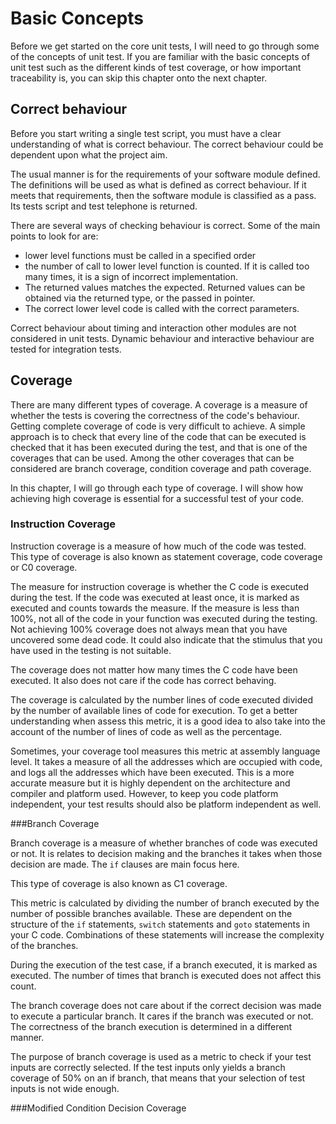 # Basic Concepts

Before we get started on the core unit tests, I will need to go through some of the concepts of unit test. If you are familiar with the basic concepts of unit test such as the different kinds of test coverage, or how important traceability is, you can skip this chapter onto the next chapter.

## Correct behaviour

Before you start writing a single test script, you must have a clear understanding of what is correct behaviour. The correct behaviour could be dependent upon what the project aim. 

The usual manner is for the requirements of your software module defined. The definitions will be used as what is defined as correct behaviour. If it meets that requirements, then the software module is classified as a pass. Its tests script and test telephone is returned.

There are several ways of checking behaviour is correct. Some of the main points to look for are:

* lower level functions must be called in a specified order
* the number of call to lower level function is counted. If it is called too many times, it is a sign of incorrect implementation.
* The returned values matches the expected. Returned values can be obtained via the returned type, or the passed in pointer.
* The correct lower level code is called with the correct parameters.

Correct behaviour about timing and interaction other modules are not considered in unit tests. Dynamic behaviour and interactive behaviour are tested for integration tests.

## Coverage

There are many different types of coverage. A coverage is a measure of whether the tests is covering the correctness of the code's behaviour. Getting complete coverage of code is very difficult to achieve. A simple approach is to check that every line of the code that can be executed is checked that it has been executed during the test, and that is one of the coverages that can be used. Among the other coverages that can be considered are branch coverage, condition coverage and path coverage. 

In this chapter, I will go through each type of coverage. I will show how achieving high coverage is essential for a successful test of your code.

### Instruction Coverage

Instruction coverage is a measure of how much of the code was tested. This type of coverage is also known as statement coverage, code coverage or C0 coverage. 

The measure for instruction coverage is whether the C code is executed during the test. If the code was executed at least once, it is marked as executed and counts towards the measure. If the measure is less than 100%, not all of the code in your function was executed during the testing. Not achieving 100% coverage does not always mean that you have uncovered some dead code. It could also indicate that the stimulus that you have used in the testing is not suitable.

The coverage does not matter how many times the C code have been executed. It also does not care if the code has correct behaving.

The coverage is calculated by the number lines of code executed divided by the number of available lines of code for execution. To get a better understanding when assess this metric, it is a good idea to also take into the account of the number of lines of code as well as the percentage. 

Sometimes, your coverage tool measures this metric at assembly language level. It takes a measure of all the addresses which are occupied with code, and logs all the addresses which have been executed. This is a more accurate measure but it is highly dependent on the architecture and compiler and platform used. However, to keep you code platform independent, your test results should also be platform independent as well.

###Branch Coverage

Branch coverage is a measure of whether branches of code was executed or not. It is relates to decision making and the branches it takes when those decision are made. The `if` clauses are main focus here.

This type of coverage is also known as C1 coverage.

This metric is calculated by dividing the number of branch executed by the number of possible branches available. These are dependent on the structure of the `if` statements, `switch` statements and `goto` statements in your C code. Combinations of these statements will increase the complexity of the branches.

During the execution of the test case, if a branch executed, it is marked as executed. The number of times that branch is executed does not affect this count.

The branch coverage does not care about if the correct decision was made to execute a particular branch. It cares if the branch was executed or not. The correctness of the branch execution is determined in a different manner.

The purpose of branch coverage is used as a metric to check if your test inputs are correctly selected. If the test inputs only yields a branch coverage of 50% on an if branch, that means that your selection of test inputs is not wide enough.


###Modified Condition Decision Coverage


